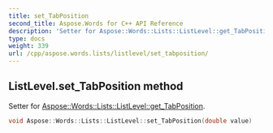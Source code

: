 ```yaml
---
title: set_TabPosition
second_title: Aspose.Words for C++ API Reference
description: 'Setter for Aspose::Words::Lists::ListLevel::get_TabPosition.'
type: docs
weight: 339
url: /cpp/aspose.words.lists/listlevel/set_tabposition/
---
```

## ListLevel.set_TabPosition method


Setter for [Aspose::Words::Lists::ListLevel::get_TabPosition](../get_tabposition/).

```cpp
void Aspose::Words::Lists::ListLevel::set_TabPosition(double value)
```

